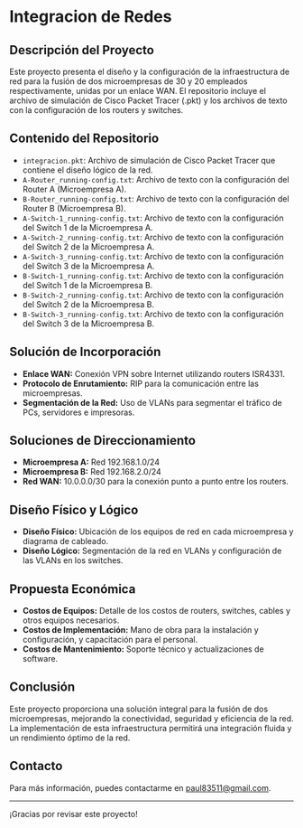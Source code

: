 # Integracion de Redes

## Descripción del Proyecto

Este proyecto presenta el diseño y la configuración de la infraestructura de red para la fusión de dos microempresas de 30 y 20 empleados respectivamente, unidas por un enlace WAN. El repositorio incluye el archivo de simulación de Cisco Packet Tracer (.pkt) y los archivos de texto con la configuración de los routers y switches.

## Contenido del Repositorio

- `integracion.pkt`: Archivo de simulación de Cisco Packet Tracer que contiene el diseño lógico de la red.
- `A-Router_running-config.txt`: Archivo de texto con la configuración del Router A (Microempresa A).
- `B-Router_running-config.txt`: Archivo de texto con la configuración del Router B (Microempresa B).
- `A-Switch-1_running-config.txt`: Archivo de texto con la configuración del Switch 1 de la Microempresa A.
- `A-Switch-2_running-config.txt`: Archivo de texto con la configuración del Switch 2 de la Microempresa A.
- `A-Switch-3_running-config.txt`: Archivo de texto con la configuración del Switch 3 de la Microempresa A.
- `B-Switch-1_running-config.txt`: Archivo de texto con la configuración del Switch 1 de la Microempresa B.
- `B-Switch-2_running-config.txt`: Archivo de texto con la configuración del Switch 2 de la Microempresa B.
- `B-Switch-3_running-config.txt`: Archivo de texto con la configuración del Switch 3 de la Microempresa B.

## Solución de Incorporación

- **Enlace WAN:** Conexión VPN sobre Internet utilizando routers ISR4331.
- **Protocolo de Enrutamiento:** RIP para la comunicación entre las microempresas.
- **Segmentación de la Red:** Uso de VLANs para segmentar el tráfico de PCs, servidores e impresoras.

## Soluciones de Direccionamiento

- **Microempresa A:** Red 192.168.1.0/24
- **Microempresa B:** Red 192.168.2.0/24
- **Red WAN:** 10.0.0.0/30 para la conexión punto a punto entre los routers.

## Diseño Físico y Lógico

- **Diseño Físico:** Ubicación de los equipos de red en cada microempresa y diagrama de cableado.
- **Diseño Lógico:** Segmentación de la red en VLANs y configuración de las VLANs en los switches.

## Propuesta Económica

- **Costos de Equipos:** Detalle de los costos de routers, switches, cables y otros equipos necesarios.
- **Costos de Implementación:** Mano de obra para la instalación y configuración, y capacitación para el personal.
- **Costos de Mantenimiento:** Soporte técnico y actualizaciones de software.

## Conclusión

Este proyecto proporciona una solución integral para la fusión de dos microempresas, mejorando la conectividad, seguridad y eficiencia de la red. La implementación de esta infraestructura permitirá una integración fluida y un rendimiento óptimo de la red.

## Contacto

Para más información, puedes contactarme en paul83511@gmail.com.

---

¡Gracias por revisar este proyecto!
